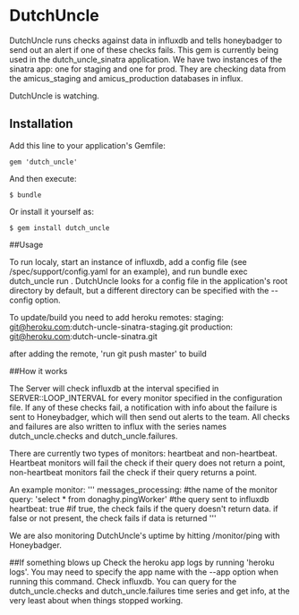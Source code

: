 # DutchUncle

DutchUncle runs checks against data in influxdb and tells honeybadger to send out an alert if one of these checks fails. This gem is currently being used in the dutch_uncle_sinatra application. We have two instances of the sinatra app: one for staging and one for prod. They are checking data from the amicus_staging and amicus_production databases in influx. 

DutchUncle is watching.

## Installation

Add this line to your application's Gemfile:

    gem 'dutch_uncle'

And then execute:

    $ bundle

Or install it yourself as:

    $ gem install dutch_uncle

##Usage

To run localy, start an instance of influxdb, add a config file (see /spec/support/config.yaml for an example), and run bundle exec dutch_uncle run . DutchUncle looks for a config file in the application's root directory by default, but a different directory can be specified with the --config option.

To update/build you need to add heroku remotes:
staging: git@heroku.com:dutch-uncle-sinatra-staging.git
production: git@heroku.com:dutch-uncle-sinatra.git

after adding the remote, 'run git push <remote name> master' to build


##How it works

The Server will check influxdb at the interval specified in SERVER::LOOP_INTERVAL for every monitor specified in the configuration file. If any of these checks fail, a notification with info about the failure is sent to Honeybadger, which will then send out alerts to the team. All checks and failures are also written to influx with the series names dutch_uncle.checks and dutch_uncle.failures. 

There are currently two types of monitors: heartbeat and non-heartbeat. Heartbeat monitors will fail the check if their query does not return a point, non-heartbeat monitors fail the check if their query returns a point. 

An example monitor:
'''
  messages_processing:  #the name of the monitor
    query: 'select * from donaghy.pingWorker'  #the query sent to influxdb
    heartbeat: true   #if true, the check fails if the query doesn't return data. if false or not present, the check fails if data is returned
'''

We are also monitoring DutchUncle's uptime by hitting /monitor/ping with Honeybadger.

##If something blows up
Check the heroku app logs by running 'heroku logs'. You may need to specify the app name with the --app option when running this command.
Check influxdb. You can query for the dutch_uncle.checks and dutch_uncle.failures time series and get info, at the very least about when things stopped working. 



